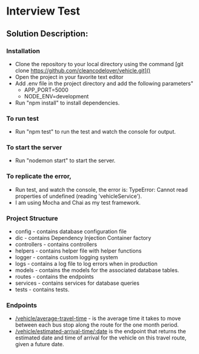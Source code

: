 # Interview Test

## Solution Description:

### Installation
- Clone the repository to your local directory using the command [git clone https://github.com/cleancodelover/vehicle.git]()
- Open the project in your favorite text editor
- Add .env file in the project directory and add the following parameters"
  - APP_PORT=5000
  - NODE_ENV=development
- Run "npm install" to install dependencies.

### To run test
- Run "npm test" to run the test and watch the console for output.

### To start the server
- Run "nodemon start" to start the server.

### To replicate the error,
- Run test, and watch the console, the error is: TypeError: Cannot read properties of undefined (reading 'vehicleService').
- I am using Mocha and Chai as my test framework.

### Project Structure
- config - contains database configuration file
- dic - contains Dependency Injection Container factory
- controllers - contains controllers
- helpers - contains helper file with helper functions
- logger - contains custom logging system
- logs - contains a log file to log errors when in production
- models - contains the models for the associated database tables.
- routes - contains the endpoints
- services - contains services for database queries
- tests - contains tests.


### Endpoints
- [/vehicle/average-travel-time]() - is the average time it takes to move between each bus stop along the route for the one month period.
- [/vehicle/estimated-arrival-time/:date]() is the endpoint that returns the estimated date and time of arrival for the vehicle on this travel route, given a future date.